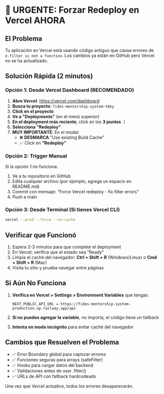 # 🚨 URGENTE: Forzar Redeploy en Vercel AHORA

## El Problema
Tu aplicación en Vercel está usando código antiguo que causa errores de `e.filter is not a function`. Los cambios ya están en GitHub pero Vercel no se ha actualizado.

## Solución Rápida (2 minutos)

### Opción 1: Desde Vercel Dashboard (RECOMENDADO)

1. **Abre Vercel**: https://vercel.com/dashboard
2. **Busca tu proyecto**: `fides-mentorship-system-t8ey`
3. **Click en el proyecto**
4. **Ve a "Deployments"** (en el menú superior)
5. **En el deployment más reciente**, click en los **3 puntos ⋮**
6. **Selecciona "Redeploy"**
7. **MUY IMPORTANTE**: En el modal:
   - ❌ **DESMARCA** "Use existing Build Cache"
   - ✅ Click en **"Redeploy"**

### Opción 2: Trigger Manual

Si la opción 1 no funciona:

1. Ve a tu repositorio en GitHub
2. Edita cualquier archivo (por ejemplo, agrega un espacio en README.md)
3. Commit con mensaje: "Force Vercel redeploy - fix filter errors"
4. Push a main

### Opción 3: Desde Terminal (Si tienes Vercel CLI)

```bash
vercel --prod --force --no-cache
```

## Verificar que Funcionó

1. Espera 2-3 minutos para que complete el deployment
2. En Vercel, verifica que el estado sea "Ready"
3. Limpia el caché del navegador: **Ctrl + Shift + R** (Windows/Linux) o **Cmd + Shift + R** (Mac)
4. Visita tu sitio y prueba navegar entre páginas

## Si Aún No Funciona

1. **Verifica en Vercel > Settings > Environment Variables** que tengas:
   ```
   NEXT_PUBLIC_API_URL = https://fides-mentorship-system-production.up.railway.app/api
   ```

2. **Si no puedes agregar la variable**, no importa, el código tiene un fallback

3. **Intenta en modo incógnito** para evitar caché del navegador

## Cambios que Resuelven el Problema

- ✅ Error Boundary global para capturar errores
- ✅ Funciones seguras para arrays (safeFilter)
- ✅ Hooks para cargar datos del backend
- ✅ Validaciones antes de usar .filter()
- ✅ URLs de API con fallback hardcodeado

Una vez que Vercel actualice, todos los errores desaparecerán.